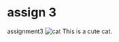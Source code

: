 # assign 3
assignment3
![cat](https://github.com/20230006/1205/assets/152988367/b565548d-8f69-4964-bb09-1f975c164106)
This is a cute cat.
